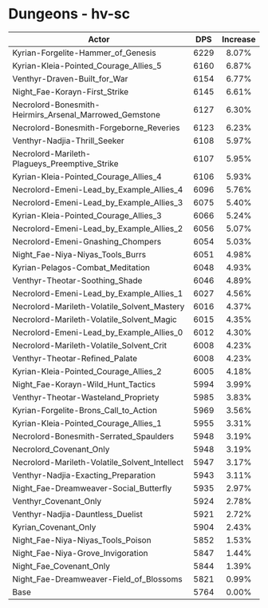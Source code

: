 # Dungeons - hv-sc
| Actor | DPS | Increase |
|---|:---:|:---:|
|Kyrian-Forgelite-Hammer_of_Genesis|6229|8.07%|
|Kyrian-Kleia-Pointed_Courage_Allies_5|6160|6.87%|
|Venthyr-Draven-Built_for_War|6154|6.77%|
|Night_Fae-Korayn-First_Strike|6145|6.61%|
|Necrolord-Bonesmith-Heirmirs_Arsenal_Marrowed_Gemstone|6127|6.30%|
|Necrolord-Bonesmith-Forgeborne_Reveries|6123|6.23%|
|Venthyr-Nadjia-Thrill_Seeker|6108|5.97%|
|Necrolord-Marileth-Plagueys_Preemptive_Strike|6107|5.95%|
|Kyrian-Kleia-Pointed_Courage_Allies_4|6106|5.93%|
|Necrolord-Emeni-Lead_by_Example_Allies_4|6096|5.76%|
|Necrolord-Emeni-Lead_by_Example_Allies_3|6075|5.40%|
|Kyrian-Kleia-Pointed_Courage_Allies_3|6066|5.24%|
|Necrolord-Emeni-Lead_by_Example_Allies_2|6056|5.07%|
|Necrolord-Emeni-Gnashing_Chompers|6054|5.03%|
|Night_Fae-Niya-Niyas_Tools_Burrs|6051|4.98%|
|Kyrian-Pelagos-Combat_Meditation|6048|4.93%|
|Venthyr-Theotar-Soothing_Shade|6046|4.89%|
|Necrolord-Emeni-Lead_by_Example_Allies_1|6027|4.56%|
|Necrolord-Marileth-Volatile_Solvent_Mastery|6016|4.37%|
|Necrolord-Marileth-Volatile_Solvent_Magic|6015|4.35%|
|Necrolord-Emeni-Lead_by_Example_Allies_0|6012|4.30%|
|Necrolord-Marileth-Volatile_Solvent_Crit|6008|4.23%|
|Venthyr-Theotar-Refined_Palate|6008|4.23%|
|Kyrian-Kleia-Pointed_Courage_Allies_2|6005|4.18%|
|Night_Fae-Korayn-Wild_Hunt_Tactics|5994|3.99%|
|Venthyr-Theotar-Wasteland_Propriety|5985|3.83%|
|Kyrian-Forgelite-Brons_Call_to_Action|5969|3.56%|
|Kyrian-Kleia-Pointed_Courage_Allies_1|5955|3.31%|
|Necrolord-Bonesmith-Serrated_Spaulders|5948|3.19%|
|Necrolord_Covenant_Only|5948|3.19%|
|Necrolord-Marileth-Volatile_Solvent_Intellect|5947|3.17%|
|Venthyr-Nadjia-Exacting_Preparation|5943|3.11%|
|Night_Fae-Dreamweaver-Social_Butterfly|5935|2.97%|
|Venthyr_Covenant_Only|5924|2.78%|
|Venthyr-Nadjia-Dauntless_Duelist|5921|2.72%|
|Kyrian_Covenant_Only|5904|2.43%|
|Night_Fae-Niya-Niyas_Tools_Poison|5852|1.53%|
|Night_Fae-Niya-Grove_Invigoration|5847|1.44%|
|Night_Fae_Covenant_Only|5844|1.39%|
|Night_Fae-Dreamweaver-Field_of_Blossoms|5821|0.99%|
|Base|5764|0.00%|
